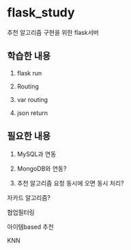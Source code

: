 # flask_study

추천 알고리즘 구현을 위한 flask서버

## 학습한 내용

1. flask run

2. Routing

3. var routing

4. json return

## 필요한 내용

1. MySQL과 연동

2. MongoDB와 연동?

3. 추천 알고리즘 요청 동시에 오면 동시 처리?

자카드 알고리즘?

협업필터링

아이템based 추천

KNN
